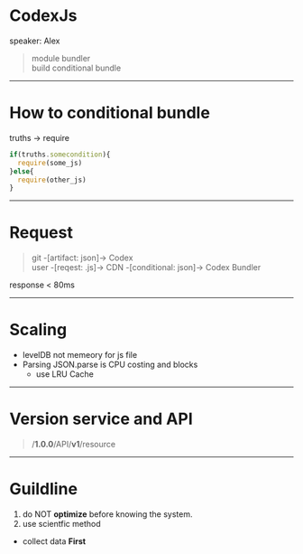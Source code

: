# CodexJs
speaker: Alex
> module bundler  
> build conditional bundle

---
# How to conditional bundle
truths -> require
```js
if(truths.somecondition){
  require(some_js)
}else{
  require(other_js)
}
```

---

# Request
> git -[artifact: json]-> Codex  
> user -[reqest: .js]-> CDN -[conditional: json]-> Codex Bundler

response < 80ms

---

# Scaling
- levelDB not memeory for js file
- Parsing JSON.parse is CPU costing and blocks
  - use LRU Cache

---

# Version service and API
> /**1.0.0**/API/**v1**/resource  

---
# Guildline
1. do NOT **optimize** before knowing the system.
2. use scientfic method
  - collect data **First**
